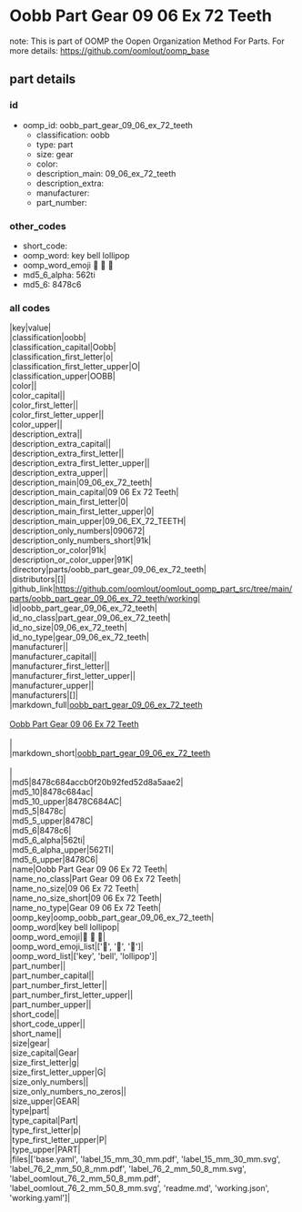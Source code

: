 # Oobb Part Gear 09 06 Ex 72 Teeth  

note: This is part of OOMP the Oopen Organization Method For Parts. For more details: https://github.com/oomlout/oomp_base

##  part details





### id
* oomp_id: oobb_part_gear_09_06_ex_72_teeth
  * classification: oobb
  * type: part
  * size: gear
  * color: 
  * description_main: 09_06_ex_72_teeth
  * description_extra: 
  * manufacturer: 
  * part_number: 

### other_codes
* short_code: 
* oomp_word: key bell lollipop
* oomp_word_emoji :key: :bell: :lollipop:
* md5_6_alpha: 562ti
* md5_6: 8478c6

### all codes 
|key|value|  
|classification|oobb|  
|classification_capital|Oobb|  
|classification_first_letter|o|  
|classification_first_letter_upper|O|  
|classification_upper|OOBB|  
|color||  
|color_capital||  
|color_first_letter||  
|color_first_letter_upper||  
|color_upper||  
|description_extra||  
|description_extra_capital||  
|description_extra_first_letter||  
|description_extra_first_letter_upper||  
|description_extra_upper||  
|description_main|09_06_ex_72_teeth|  
|description_main_capital|09 06 Ex 72 Teeth|  
|description_main_first_letter|0|  
|description_main_first_letter_upper|0|  
|description_main_upper|09_06_EX_72_TEETH|  
|description_only_numbers|090672|  
|description_only_numbers_short|91k|  
|description_or_color|91k|  
|description_or_color_upper|91K|  
|directory|parts/oobb_part_gear_09_06_ex_72_teeth|  
|distributors|[]|  
|github_link|https://github.com/oomlout/oomlout_oomp_part_src/tree/main/parts/oobb_part_gear_09_06_ex_72_teeth/working|  
|id|oobb_part_gear_09_06_ex_72_teeth|  
|id_no_class|part_gear_09_06_ex_72_teeth|  
|id_no_size|09_06_ex_72_teeth|  
|id_no_type|gear_09_06_ex_72_teeth|  
|manufacturer||  
|manufacturer_capital||  
|manufacturer_first_letter||  
|manufacturer_first_letter_upper||  
|manufacturer_upper||  
|manufacturers|[]|  
|markdown_full|[oobb_part_gear_09_06_ex_72_teeth](https://github.com/oomlout/oomlout_oomp_part_src/tree/main/parts/oobb_part_gear_09_06_ex_72_teeth/working)<br>[](https://github.com/oomlout/oomlout_oomp_part_src/tree/main/parts/oobb_part_gear_09_06_ex_72_teeth/working)<br>[Oobb Part Gear 09 06 Ex 72 Teeth](https://github.com/oomlout/oomlout_oomp_part_src/tree/main/parts/oobb_part_gear_09_06_ex_72_teeth/working)<br><br>|  
|markdown_short|[oobb_part_gear_09_06_ex_72_teeth](https://github.com/oomlout/oomlout_oomp_part_src/tree/main/parts/oobb_part_gear_09_06_ex_72_teeth/working)<br><br>|  
|md5|8478c684accb0f20b92fed52d8a5aae2|  
|md5_10|8478c684ac|  
|md5_10_upper|8478C684AC|  
|md5_5|8478c|  
|md5_5_upper|8478C|  
|md5_6|8478c6|  
|md5_6_alpha|562ti|  
|md5_6_alpha_upper|562TI|  
|md5_6_upper|8478C6|  
|name|Oobb Part Gear 09 06 Ex 72 Teeth|  
|name_no_class|Part Gear 09 06 Ex 72 Teeth|  
|name_no_size|09 06 Ex 72 Teeth|  
|name_no_size_short|09 06 Ex 72 Teeth|  
|name_no_type|Gear 09 06 Ex 72 Teeth|  
|oomp_key|oomp_oobb_part_gear_09_06_ex_72_teeth|  
|oomp_word|key bell lollipop|  
|oomp_word_emoji|:key: :bell: :lollipop:|  
|oomp_word_emoji_list|[':key:', ':bell:', ':lollipop:']|  
|oomp_word_list|['key', 'bell', 'lollipop']|  
|part_number||  
|part_number_capital||  
|part_number_first_letter||  
|part_number_first_letter_upper||  
|part_number_upper||  
|short_code||  
|short_code_upper||  
|short_name||  
|size|gear|  
|size_capital|Gear|  
|size_first_letter|g|  
|size_first_letter_upper|G|  
|size_only_numbers||  
|size_only_numbers_no_zeros||  
|size_upper|GEAR|  
|type|part|  
|type_capital|Part|  
|type_first_letter|p|  
|type_first_letter_upper|P|  
|type_upper|PART|  
|files|['base.yaml', 'label_15_mm_30_mm.pdf', 'label_15_mm_30_mm.svg', 'label_76_2_mm_50_8_mm.pdf', 'label_76_2_mm_50_8_mm.svg', 'label_oomlout_76_2_mm_50_8_mm.pdf', 'label_oomlout_76_2_mm_50_8_mm.svg', 'readme.md', 'working.json', 'working.yaml']|  
